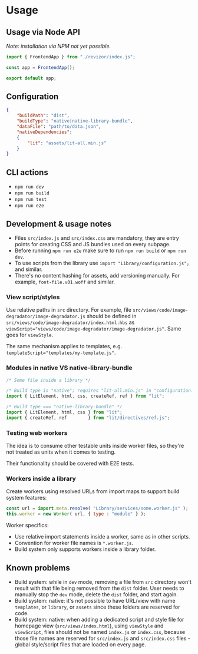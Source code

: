 # Usage

## Usage via Node API

*Note: installation via NPM not yet possible.*

```javascript
import { FrontendApp } from "./revizor/index.js";

const app = FrontendApp();

export default app;
```

## Configuration

```json
{
    "buildPath": "dist",
    "buildType": "native|native-library-bundle",
    "dataFile": "path/to/data.json",
    "nativeDependencies":
    {
        "lit": "assets/lit-all.min.js"
    }
}
```

## CLI actions

* `npm run dev`
* `npm run build`
* `npm run test`
* `npm run e2e`

## Development & usage notes

* Files `src/index.js` and `src/index.css` are mandatory, they are entry points for creating CSS and JS bundles used on every subpage.
* Before running `npm run e2e` make sure to run `npm run build` or `npm run dev`.
* To use scripts from the library use `import "Library/configuration.js";` and similar.
* There's no content hashing for assets, add versioning manually. For example, `font-file.v01.woff` and similar.

### View script/styles

Use relative paths in `src` directory. For example, file `src/views/code/image-degradator/image-degradator.js` should be defined in `src/views/code/image-degradator/index.html.hbs` as
`viewScript="views/code/image-degradator/image-degradator.js"`. Same goes for `viewStyle`.

The same mechanism applies to templates, e.g. `templateScript="templates/my-template.js"`.

### Modules in native VS native-library-bundle

```javascript
/* Some file inside a library */

/* Build type is "native"; requires "lit-all.min.js" in "configuration.json" */
import { LitElement, html, css, createRef, ref } from "lit";

/* Build type === "native-library-bundle" */
import { LitElement, html, css } from "lit";
import { createRef, ref        } from "lit/directives/ref.js";
```

### Testing web workers

The idea is to consume other testable units inside worker files, so they're
not treated as units when it comes to testing.

Their functionality should be covered with E2E tests.

### Workers inside a library

Create workers using resolved URLs from import maps to support build system features:

```javascript
const url = import.meta.resolve( "Library/services/some.worker.js" );
this.worker = new Worker( url, { type : "module" } );
```

Worker specifics:

* Use relative import statements inside a worker, same as in other scripts.
* Convention for worker file names is `*.worker.js`.
* Build system only supports workers inside a library folder.

## Known problems

* Build system: while in `dev` mode, removing a file from `src` directory won't result with that file being removed from the `dist` folder. User needs to manually stop the `dev` mode, delete the `dist` folder, and start again.
* Build system: native: it's not possible to have URL/view with name `templates`, or `library`, or `assets` since these folders are reserved for code.
* Build system: native: when adding a dedicated script and style file for homepage view (`src/views/index.html`), using `viewStyle` and `viewScript`, files should not be named `index.js` or `index.css`, because those file names are reserved for `src/index.js` and `src/index.css` files - global style/script files that are loaded on every page.
